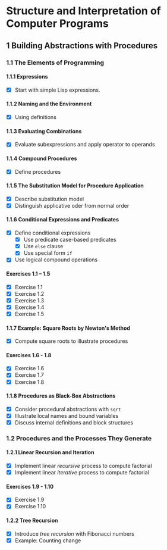 # Structure and Interpretation of Computer Programs

## 1 Building Abstractions with Procedures

### 1.1 The Elements of Programming

#### 1.1.1 Expressions
- [x] Start with simple Lisp expressions.

#### 1.1.2 Naming and the Environment
- [x] Using definitions

#### 1.1.3 Evaluating Combinations
- [x] Evaluate subexpressions and apply operator to operands

#### 1.1.4 Compound Procedures
- [x] Define procedures

#### 1.1.5 The Substitution Model for Procedure Application
- [x] Describe substitution model
- [x] Distinguish applicative oder from normal order

#### 1.1.6 Conditional Expressions and Predicates
- [x] Define conditional expressions
    - [x] Use predicate case-based predicates
    - [x] Use `else` clause
    - [x] Use special form `if`
- [x] Use logical compound operations

#### Exercises 1.1 – 1.5
- [x] Exercise 1.1
- [x] Exercise 1.2
- [x] Exercise 1.3
- [x] Exercise 1.4
- [x] Exercise 1.5

#### 1.1.7 Example: Square Roots by Newton's Method
- [x] Compute square roots to illustrate procedures

#### Exercises 1.6 - 1.8
- [x] Exercise 1.6
- [x] Exercise 1.7
- [x] Exercise 1.8

#### 1.1.8 Procedures as Black-Box Abstractions
- [x] Consider procedural abstractions with `sqrt`
- [x] Illustrate local names and bound variables
- [x] Discuss internal definitions and block structures

### 1.2 Procedures and the Processes They Generate

#### 1.2.1 Linear Recursion and Iteration
- [x] Implement linear *recursive* process to compute factorial
- [x] Implement linear *iterative* process to compute factorial

#### Exercises 1.9 - 1.10
- [x] Exercise 1.9
- [x] Exercise 1.10

#### 1.2.2 Tree Recursion
- [x] Introduce *tree recursion* with Fibonacci numbers
- [X] Example: Counting change
